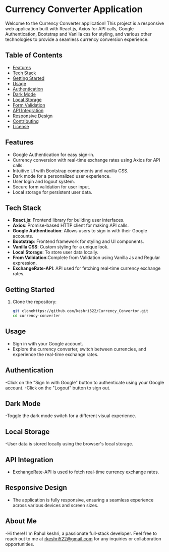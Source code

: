 # Currency Converter Application

Welcome to the Currency Converter application! This project is a responsive web application built with React.js, Axios for API calls, Google Authentication, Bootstrap and Vanilla css for styling, and various other technologies to provide a seamless currency conversion experience.

## Table of Contents

- [Features](#features)
- [Tech Stack](#tech-stack)
- [Getting Started](#getting-started)
- [Usage](#usage)
- [Authentication](#authentication)
- [Dark Mode](#dark-mode)
- [Local Storage](#local-storage)
- [Form Validation](#form-validation)
- [API Integration](#api-integration)
- [Responsive Design](#responsive-design)
- [Contributing](#contributing)
- [License](#license)

## Features

- Google Authentication for easy sign-in.
- Currency conversion with real-time exchange rates using Axios for API calls.
- Intuitive UI with Bootstrap components and vanilla CSS.
- Dark mode for a personalized user experience.
- User login and logout system.
- Secure form validation for user input.
- Local storage for persistent user data.

## Tech Stack

- **React.js**: Frontend library for building user interfaces.
- **Axios**: Promise-based HTTP client for making API calls.
- **Google Authentication**: Allows users to sign in with their Google accounts.
- **Bootstrap**: Frontend framework for styling and UI components.
- **Vanilla CSS**: Custom styling for a unique look.
- **Local Storage**: To store user data locally.
- **From Validation**:Complete from Validation using Vanilla Js and Regular expression.
- **ExchangeRate-API**: API used for fetching real-time currency exchange rates.

## Getting Started

1. Clone the repository:
   ```bash
   git clonehttps://github.com/keshri522/Currency_Convertor.git
   cd currency-converter
   ```

## Usage

- Sign in with your Google account.
- Explore the currency converter, switch between currencies, and experience the real-time exchange rates.

## Authentication

-Click on the "Sign In with Google" button to authenticate using your Google account.
-Click on the "Logout" button to sign out.

## Dark Mode

-Toggle the dark mode switch for a different visual experience.

## Local Storage

-User data is stored locally using the browser's local storage.

## API Integration

- ExchangeRate-API is used to fetch real-time currency exchange rates.

## Responsive Design

- The application is fully responsive, ensuring a seamless experience across various devices and screen sizes.

## About Me

-Hi there! I'm Rahul keshri, a passionate full-stack developer. Feel free to reach out to me at rkeshri522@gmail.com for any inquiries or collaboration opportunities.

```

```

